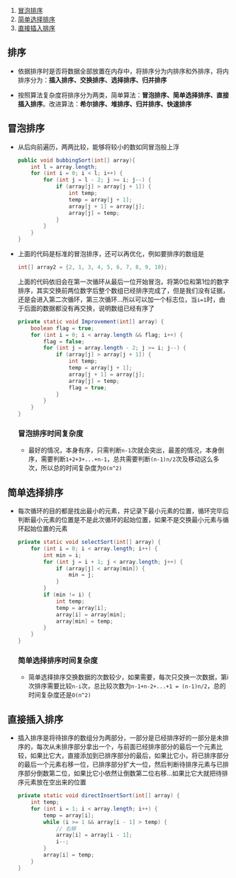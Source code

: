 1. [冒泡排序](#冒泡排序)
2. [简单选择排序](#简单选择排序)
3. [直接插入排序](#直接插入排序)

## 排序

- 依据排序时是否将数据全部放置在内存中，将排序分为内排序和外排序，将内排序分为：**插入排序、交换排序、选择排序、归并排序**

- 按照算法复杂度将排序分为两类，简单算法：**冒泡排序、简单选择排序、直接插入排序**。改进算法：**希尔排序、堆排序、归并排序、快速排序**

## 冒泡排序
- 从后向前遍历，两两比较，能够将较小的数如同冒泡般上浮
    ```java
    public void bubbingSort(int[] array){
        int l = array.length;
        for (int i = 0; i < l; i++) {
            for (int j = l - 2; j >= i; j--) {
                if (array[j] > array[j + 1]) {
                    int temp;
                    temp = array[j + 1];
                    array[j + 1] = array[j];
                    array[j] = temp;
                }
            }
        }
    }
    ```
- 上面的代码是标准的冒泡排序，还可以再优化，例如要排序的数组是
    ```java
    int[] array2 = {2, 1, 3, 4, 5, 6, 7, 8, 9, 10};
    ```
    上面的代码依旧会在第一次循环从最后一位开始冒泡，将第0位和第1位的数字排序，其实交换前两位数字后整个数组已经排序完成了，但是我们没有证据，还是会进入第二次循环，第三次循环...所以可以加一个标志位，当`i=1`时，由于后面的数据都没有再交换，说明数组已经有序了
    ```java
    private static void Improvement(int[] array) {
        boolean flag = true;
        for (int i = 0; i < array.length && flag; i++) {
            flag = false;
            for (int j = array.length - 2; j >= i; j--) {
                if (array[j] > array[j + 1]) {
                    int temp;
                    temp = array[j + 1];
                    array[j + 1] = array[j];
                    array[j] = temp;
                    flag = true;
                }
            }
        }
    }
    ```
    ### 冒泡排序时间复杂度
    - 最好的情况，本身有序，只需判断`n-1`次就会突出，最差的情况，本身倒序，需要判断`1+2+3+...+n-1`，总共需要判断`(n-1)n/2`次及移动这么多次，所以总的时间复杂度为`O(n^2)`

## 简单选择排序
- 每次循环的目的都是找出最小的元素，并记录下最小元素的位置，循环完毕后判断最小元素的位置是不是此次循环的起始位置，如果不是交换最小元素与循环起始位置的元素
    ```java
    private static void selectSort(int[] array) {
        for (int i = 0; i < array.length; i++) {
            int min = i;
            for (int j = i + 1; j < array.length; j++) {
                if (array[j] < array[min]) {
                    min = j;
                }
            }
            if (min != i) {
                int temp;
                temp = array[i];
                array[i] = array[min];
                array[min] = temp;
            }
        }
    }
    ```
    ### 简单选择排序时间复杂度 
    - 简单选择排序交换数据的次数较少，如果需要，每次只交换一次数据，第i次排序需要比较`n-i`次，总比较次数为`n-1+n-2+...+1 = (n-1)n/2`，总的时间复杂度还是`O(n^2)`

## 直接插入排序
- 插入排序是将待排序的数组分为两部分，一部分是已经排序好的一部分是未排序的，每次从未排序部分拿出一个，与前面已经排序部分的最后一个元素比较，如果比它大，直接添加到已排序部分的最后，如果比它小，将已排序部分的最后一个元素右移一位，已排序部分扩大一位，然后判断待排序元素与已排序部分倒数第二位，如果比它小依然让倒数第二位右移...如果比它大就把待排序元素放在空出来的位置
    ```java 
    private static void directInsertSort(int[] array) {
        int temp;
        for (int i = 1; i < array.length; i++) {
            temp = array[i];
            while (i >= 1 && array[i - 1] > temp) {
                // 右移
                array[i] = array[i - 1];
                i--;
            }
            array[i] = temp;
        }
    }
    ```